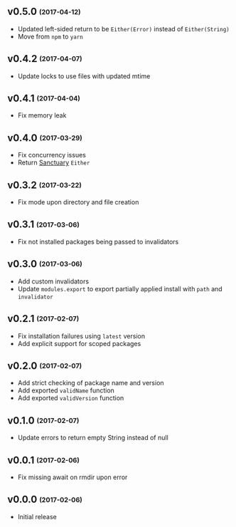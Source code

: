 ## v0.5.0 <sub><sup>(2017-04-12)</sup></sub>
* Updated left-sided return to be `Either(Error)` instead of `Either(String)`
* Move from `npm` to `yarn`

## v0.4.2 <sub><sup>(2017-04-07)</sup></sub>
* Update locks to use files with updated mtime

## v0.4.1 <sub><sup>(2017-04-04)</sup></sub>
* Fix memory leak

## v0.4.0 <sub><sup>(2017-03-29)</sup></sub>
* Fix concurrency issues
* Return [Sanctuary](https://github.com/sanctuary-js/sanctuary) `Either`

## v0.3.2 <sub><sup>(2017-03-22)</sup></sub>
* Fix mode upon directory and file creation

## v0.3.1 <sub><sup>(2017-03-06)</sup></sub>
* Fix not installed packages being passed to invalidators

## v0.3.0 <sub><sup>(2017-03-06)</sup></sub>
* Add custom invalidators
* Update `modules.export` to export partially applied install with `path` and `invalidator`

## v0.2.1 <sub><sup>(2017-02-07)</sup></sub>
* Fix installation failures using `latest` version
* Add explicit support for scoped packages

## v0.2.0 <sub><sup>(2017-02-07)</sup></sub>
* Add strict checking of package name and version
* Add exported `validName` function
* Add exported `validVersion` function

## v0.1.0 <sub><sup>(2017-02-07)</sup></sub>
* Update errors to return empty String instead of null

## v0.0.1 <sub><sup>(2017-02-06)</sup></sub>
* Fix missing await on rmdir upon error

## v0.0.0 <sub><sup>(2017-02-06)</sup></sub>
* Initial release
